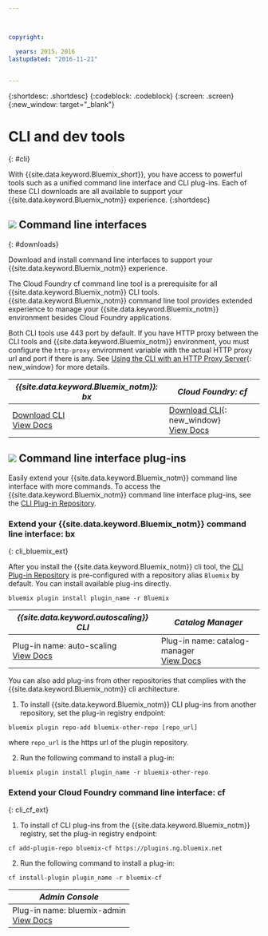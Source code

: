 ```yaml
---

 

copyright:

  years: 2015，2016
lastupdated: "2016-11-21"
 

---
```


{:shortdesc: .shortdesc}
{:codeblock: .codeblock}
{:screen: .screen}
{:new_window: target="_blank"}

# CLI and dev tools
{: #cli}



With {{site.data.keyword.Bluemix_short}}, you have access to powerful tools such as a unified command line interface and CLI plug-ins. Each of these CLI downloads are all available to support your {{site.data.keyword.Bluemix_notm}} experience.
{:shortdesc}

## ![](./images/CLI.svg) Command line interfaces
{: #downloads}

Download and install command line interfaces to support your {{site.data.keyword.Bluemix_notm}} experience. 

The Cloud Foundry cf command line tool is a prerequisite for all {{site.data.keyword.Bluemix_notm}} CLI tools. {{site.data.keyword.Bluemix_notm}} command line tool provides extended experience to manage your {{site.data.keyword.Bluemix_notm}} environment besides Cloud Foundry applications.

Both CLI tools use 443 port by default. If you have HTTP proxy between the CLI tools and {{site.data.keyword.Bluemix_notm}} environment, you must configure the  `http-proxy` environment variable with the actual HTTP proxy url and port if there is any. See [Using the CLI with an HTTP Proxy Server](http://docs.cloudfoundry.org/cf-cli/http-proxy.html){: new_window} for more details.

| *{{site.data.keyword.Bluemix_notm}}: bx* | *Cloud Foundry: cf* |
|---------------------|---------------|
| [Download CLI](http://clis.ng.bluemix.net/) <br> [View Docs](./reference/bluemix_cli/index.html)|  [Download CLI](https://github.com/cloudfoundry/cli/releases){: new_window}  <br> [View Docs](./reference/cfcommands/index.html) |


## ![](./images/CLI_Plugin.svg) Command line interface plug-ins


Easily extend your {{site.data.keyword.Bluemix_notm}} command line interface with more commands. To access the {{site.data.keyword.Bluemix_notm}} command line interface plug-ins, see the [CLI Plug-in Repository](https://plugins.ng.bluemix.net/).

### Extend your {{site.data.keyword.Bluemix_notm}} command line interface: bx
{: cli_bluemix_ext}

After you install the {{site.data.keyword.Bluemix_notm}} cli tool, the [CLI Plug-in Repository](https://plugins.ng.bluemix.net/) is pre-configured with a repository alias `Bluemix` by default. You can install available plug-ins directly.

```
bluemix plugin install plugin_name -r Bluemix
```
| *{{site.data.keyword.autoscaling}} CLI* | *Catalog Manager*  |
|-----|-----|
| Plug-in name: auto-scaling <br> [View Docs](./plugins/auto-scaling/index.html) | Plug-in name: catalog-manager  <br> [View Docs](./plugins/catalogmanager/index.html) |

You can also add plug-ins from other repositories that complies with the {{site.data.keyword.Bluemix_notm}} cli architecture.

1. To install {{site.data.keyword.Bluemix_notm}} CLI plug-ins from another repository, set the plug-in registry endpoint:
```
bluemix plugin repo-add bluemix-other-repo [repo_url]
```
where `repo_url` is the https url of the plugin repository.

2. Run the following command to install a plug-in:
```
bluemix plugin install plugin_name -r bluemix-other-repo
```





### Extend your Cloud Foundry command line interface: cf
{: cli_cf_ext}

1. To install cf CLI plug-ins from the {{site.data.keyword.Bluemix_notm}} registry, set the plug-in registry endpoint:
```
cf add-plugin-repo bluemix-cf https://plugins.ng.bluemix.net
```
2. Run the following command to install a plug-in:
```
cf install-plugin plugin_name -r bluemix-cf
```

| *Admin Console* | 
|-----------------|
|  Plug-in name: bluemix-admin <br> [View Docs](/docs/cli/plugins/bluemix_admin/index.html) | 



<!-- View docs link for bluemix-admin plug-in cannot go live until December time frame. Check in with Michelle -->

